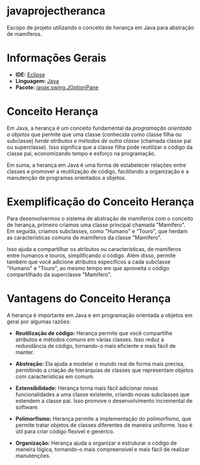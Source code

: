 # javaprojectheranca
Escopo de projeto utilizando o conceito de herança em Java para abstração de mamíferos.

# Informações Gerais
- **IDE:**  [Eclipse](https://www.eclipse.org/downloads/)
- **Linguagem:** [Java](https://www.java.com/pt-BR/)
- **Pacote:** [javax.swing.JOptionPane](https://docs.oracle.com/javase/8/docs/api/javax/swing/JOptionPane.html)

# Conceito Herança
Em Java, a herança é um conceito fundamental da _programação orientada a objetos_ que permite que uma classe (conhecida como classe filha ou subclasse) _herde atributos e métodos de outra classe_ (chamada classe pai ou superclasse). Isso significa que a classe filha pode reutilizar o código da classe pai, economizando tempo e esforço na programação.

Em suma, a herança em Java é uma forma de estabelecer relações entre classes e promover a reutilização de código, facilitando a organização e a manutenção de programas orientados a objetos.

# Exemplificação do Conceito Herança
Para desenvolvermos o sistema de abstração de mamíferos com o conceito de herança, primeiro criamos uma classe principal chamada "Mamifero". 
Em seguida, criamos subclasses, como "Humano" e "Touro", que herdam as características comuns de mamíferos da classe "Mamífero". 

Isso ajuda a compartilhar os atributos ou características, de mamíferos entre humanos e touros, simplificando o código. Além disso, permite também que você adicione atributos específicos a cada subclasse "Humano" e "Touro", ao mesmo tempo em que aproveita o código compartilhado da superclasse "Mamifero".

# Vantagens do Conceito Herança

A herança é importante em Java e em programação orientada a objetos em geral por algumas razões:

- **Reutilização de código:** Herança permite que você compartilhe atributos e métodos comuns em várias classes. Isso reduz a redundância de código, tornando-o mais eficiente e mais fácil de manter.

- **Abstração:** Ela ajuda a modelar o mundo real de forma mais precisa, permitindo a criação de hierarquias de classes que representam objetos com características em comum. 

- **Extensibilidade:** Herança torna mais fácil adicionar novas funcionalidades a uma classe existente, criando novas subclasses que estendem a classe pai. Isso promove o desenvolvimento incremental de software.

- **Polimorfismo:** Herança permite a implementação do polimorfismo, que permite tratar objetos de classes diferentes de maneira uniforme. Isso é útil para criar código flexível e genérico.

- **Organização:** Herança ajuda a organizar e estruturar o código de maneira lógica, tornando-o mais compreensível e mais fácil de realizar manutenções.
